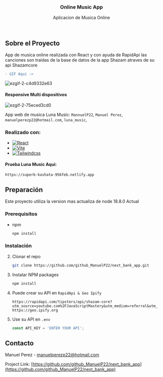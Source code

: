 

<!-- PROJECT LOGO -->

<br />
<div align="center">

<h3 align="center">Online Music App</h3>

  <p align="center">
    Aplicacion de Musica Online
    <br />
    <br />
    <br />
  </p>
</div>


<!-- ABOUT THE PROJECT -->
## Sobre el Proyecto
App de musica online realizada con React y con ayuda de RapidApi las canciones son traidas de la base de datos de la app Shazam atraves de su api Shazamcore
``` diff
- GIF Aqui ->
```

![ezgif-2-c4d9332e63](https://user-images.githubusercontent.com/51509197/207625035-6d28ae27-3b7e-413d-bffe-c8875166934e.gif)

#### Responsive Multi dispositivos

![ezgif-2-75eced3cd0](https://user-images.githubusercontent.com/51509197/207628872-6ca64008-be0e-4669-8579-b22fb5977b5a.gif)

App web de musica Luna Music: `MannuelP22`, `Manuel Perez`, `manuelperezp22@hotmail.com`, `luna_music`,


### Realizado con:

* [![React][React.js]][React-url]
* [![Vite][Vite.dev]][Vite-url]
* [![Tailwindcss][Tailwindcss.com]][Tailwindcss-url]

#### Prueba Luna Music Aqui:

  ```sh
  https://superb-kashata-956feb.netlify.app
  ```
  
<!-- GETTING STARTED -->
## Preparación

Este proyecto utiliza la version mas actualiza de node 18.8.0 Actual

### Prerequisitos

* npm
  ```sh
  npm install
  ```

### Instalación

2. Clonar el repo
   ```sh
   git clone https://github.com/github_ManuelP22/next_bank_app.git
   ```
3. Instalar NPM packages
   ```sh
   npm install
   ```
4. Puede crear su API en `RapidApi & Geo Ipify`
   ```
   https://rapidapi.com/tipsters/api/shazam-core?utm_source=youtube.com%2FJavaScriptMastery&utm_medium=referral&utm_campaign=DevRel
   https://geo.ipify.org
   ```
5. Use su API en `.env`
   ```js
   const API_KEY = 'ENTER YOUR API';
   ```
   


<!-- CONTACT -->
## Contacto

Manuel Perez - manuelperezp22@hotmail.com

Project Link: [https://github.com/github_ManuelP22/next_bank_app](https://github.com/github_ManuelP22/next_bank_app)

<!-- MARKDOWN LINKS & IMAGES -->
<!-- https://www.markdownguide.org/basic-syntax/#reference-style-links -->
[contributors-shield]: https://img.shields.io/github/contributors/github_username/repo_name.svg?style=for-the-badge
[contributors-url]: https://github.com/github_username/repo_name/graphs/contributors
[forks-shield]: https://img.shields.io/github/forks/github_username/repo_name.svg?style=for-the-badge
[forks-url]: https://github.com/github_username/repo_name/network/members
[stars-shield]: https://img.shields.io/github/stars/github_username/repo_name.svg?style=for-the-badge
[stars-url]: https://github.com/github_username/repo_name/stargazers
[issues-shield]: https://img.shields.io/github/issues/github_username/repo_name.svg?style=for-the-badge
[issues-url]: https://github.com/github_username/repo_name/issues
[license-shield]: https://img.shields.io/github/license/github_username/repo_name.svg?style=for-the-badge
[license-url]: https://github.com/github_username/repo_name/blob/master/LICENSE.txt
[linkedin-shield]: https://img.shields.io/badge/-LinkedIn-black.svg?style=for-the-badge&logo=linkedin&colorB=555
[linkedin-url]: https://linkedin.com/in/linkedin_username
[product-screenshot]: images/screenshot.png
[Next.js]: https://img.shields.io/badge/next.js-000000?style=for-the-badge&logo=nextdotjs&logoColor=white
[Next-url]: https://nextjs.org/
[React.js]: https://img.shields.io/badge/React-20232A?style=for-the-badge&logo=react&logoColor=61DAFB
[React-url]: https://reactjs.org/
[Vue.js]: https://img.shields.io/badge/Vue.js-35495E?style=for-the-badge&logo=vuedotjs&logoColor=4FC08D
[Vue-url]: https://vuejs.org/
[Angular.io]: https://img.shields.io/badge/Angular-DD0031?style=for-the-badge&logo=angular&logoColor=white
[Angular-url]: https://angular.io/
[Svelte.dev]: https://img.shields.io/badge/Svelte-4A4A55?style=for-the-badge&logo=svelte&logoColor=FF3E00
[Svelte-url]: https://svelte.dev/
[Laravel.com]: https://img.shields.io/badge/Laravel-FF2D20?style=for-the-badge&logo=laravel&logoColor=white
[Laravel-url]: https://laravel.com
[Bootstrap.com]: https://img.shields.io/badge/Bootstrap-563D7C?style=for-the-badge&logo=bootstrap&logoColor=white
[Bootstrap-url]: https://getbootstrap.com
[JQuery.com]: https://img.shields.io/badge/jQuery-0769AD?style=for-the-badge&logo=jquery&logoColor=white
[JQuery-url]: https://jquery.com 
[Vite.dev]: https://img.shields.io/badge/Vite-B73BFE?style=for-the-badge&logo=vite&logoColor=FFD62E
[Vite-url]: https://vitejs.dev
[Tailwindcss.com]: https://img.shields.io/badge/Tailwind_CSS-38B2AC?style=for-the-badge&logo=tailwind-css&logoColor=white
[Tailwindcss-url]: https://tailwindcss.com
